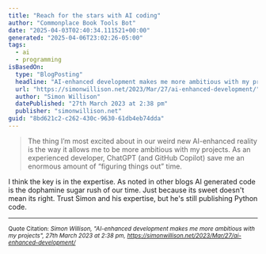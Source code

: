 ```yaml
---
title: "Reach for the stars with AI coding"
author: "Commonplace Book Tools Bot"
date: "2025-04-03T02:40:34.111521+00:00"
generated: "2025-04-06T23:02:26-05:00"
tags:
  - ai
  - programming
isBasedOn:
  type: "BlogPosting"
  headline: "AI-enhanced development makes me more ambitious with my projects"
  url: "https://simonwillison.net/2023/Mar/27/ai-enhanced-development/"
  author: "Simon Willison"
  datePublished: "27th March 2023 at 2:38 pm"
  publisher: "simonwillison.net"
guid: "8bd621c2-c262-430c-9630-61db4eb74dda"
---
```


> The thing I’m most excited about in our weird new AI-enhanced reality is the way it allows me to be more ambitious with my projects. As an experienced developer, ChatGPT (and GitHub Copilot) save me an enormous amount of “figuring things out” time.

I think the key is in the expertise. As noted in other blogs AI generated code is the dophamine sugar rush of our time. Just because its sweet doesn't mean its right. Trust Simon and his expertise, but he's still publishing Python code.

---

<sub>Quote Citation: <cite>Simon Willison, "AI-enhanced development makes me more ambitious with my projects", 27th March 2023 at 2:38 pm, <a href="https://simonwillison.net/2023/Mar/27/ai-enhanced-development/">https://simonwillison.net/2023/Mar/27/ai-enhanced-development/</a></cite></sub>
